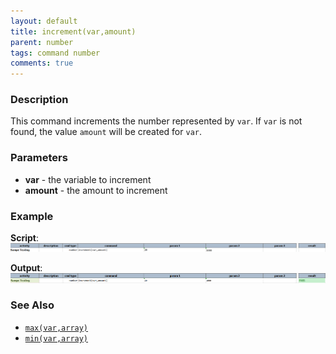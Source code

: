 ```yaml
---
layout: default
title: increment(var,amount)
parent: number
tags: command number
comments: true
---
```



### Description
This command increments the number represented by `var`.  If `var` is not found, the value `amount` will be created for 
`var`.


### Parameters
- **var** \- the variable to increment
- **amount** \- the amount to increment


### Example
**Script**:<br/>
![script](image/increment_01.png)

**Output**:<br/>
![output](image/increment_02.png)


### See Also
- [`max(var,array)`](max(var,array))
- [`min(var,array)`](min(var,array))